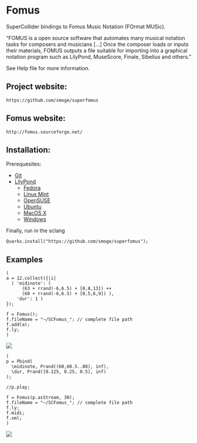 # Fomus

SuperCollider bindings to Fomus Music Notation (FOrmat MUSic).

“FOMUS is a open source software that automates many musical notation tasks for composers and musicians [...] Once the composer loads or inputs their materials, FOMUS outputs a file suitable for importing into a graphical notation program such as LilyPond, MuseScore, Finale, Sibelius and others.”

See Help file for more information.

## Project website:

    https://github.com/smoge/superfomus

## Fomus website:

    http://fomus.sourceforge.net/

## Installation:
Prerequesites:
- [Git](https://git-scm.com/)  
- [LilyPond](http://lilypond.org) 
    - [Fedora](http://lilypond.org/doc/v2.19/Documentation/topdocs/INSTALL.html#fedora)          
    - [Linux Mint](http://lilypond.org/doc/v2.19/Documentation/topdocs/INSTALL.html#linux-mint)  
    - [OpenSUSE](http://lilypond.org/doc/v2.19/Documentation/topdocs/INSTALL.html#opensuse)  
    - [Ubuntu](http://lilypond.org/doc/v2.19/Documentation/topdocs/INSTALL.html#ubuntu)  
    - [MacOS X](http://lilypond.org/macos-x.html)  
    - [Windows](http://lilypond.org/windows.html)
    
Finally, run in the sclang
``` sc
Quarks.install("https://github.com/smoge/superfomus");
```

## Examples

```supercollider
(
a = 12.collect({|i|
  ( 'midinote': (
      (63 + rrand(-6,6.5) + [0,8,13]) ++
      (60 + rrand(-6,6.5) + [0,5,6,9]) ),
    'dur': 1 )
});

f = Fomus();
f.fileName = "~/SCFomus_"; // complete file path
f.add(a);
f.ly;
)
```

![](https://cdn.rawgit.com/smoge/superfomus/master/HelpSource/Classes/example1.svg)


```supercollider
(
p = Pbind(
  \midinote, Prand((60,60.5..80), inf),
  \dur, Prand([0.125, 0.25, 0.5], inf)
);

//p.play;

f = Fomus(p.asStream, 30);
f.fileName = "~/SCFomus_"; // complete file path
f.ly;
f.midi;
f.xml;
)
```
![](https://cdn.rawgit.com/smoge/superfomus/master/HelpSource/Classes/example2.svg)
